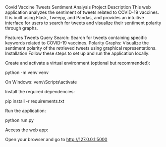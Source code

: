 <!-- ghadionkar18@gmail.com Onkar Ghadigaonkar -->
Covid Vaccine Tweets Sentiment Analysis
Project Description
This web application analyzes the sentiment of tweets related to COVID-19 vaccines. It is built using Flask, Tweepy, and Pandas, and provides an intuitive interface for users to search for tweets and visualize their sentiment polarity through graphs.

Features
Tweets Query Search: Search for tweets containing specific keywords related to COVID-19 vaccines.
Polarity Graphs: Visualize the sentiment polarity of the retrieved tweets using graphical representations.
Installation
Follow these steps to set up and run the application locally:

Create and activate a virtual environment (optional but recommended):


python -m venv venv

On Windows: venv\Scripts\activate

Install the required dependencies:

pip install -r requirements.txt


Run the application:

python run.py

Access the web app:

Open your browser and go to http://127.0.0.1:5000
